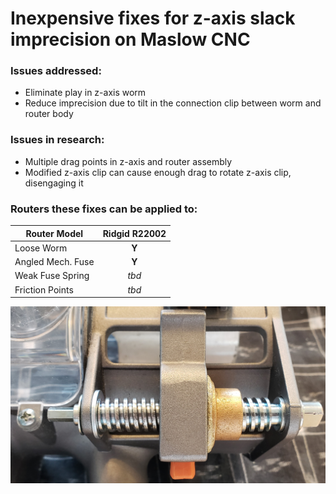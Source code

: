 # Inexpensive fixes for z-axis slack imprecision on Maslow CNC

### Issues addressed:
* Eliminate play in z-axis worm
* Reduce imprecision due to tilt in the connection clip between worm and router body

### Issues in research:
* Multiple drag points in z-axis and router assembly
* Modified z-axis clip can cause enough drag to rotate z-axis clip, disengaging it

### Routers these fixes can be applied to:
Router Model | Ridgid R22002
--- | :---:
Loose Worm | **Y**
Angled Mech. Fuse | **Y**
Weak Fuse Spring | *tbd*
Friction Points | *tbd*

![](https://raw.githubusercontent.com/MaslowCommunityGarden/Inexpensive-add-ons-for-z-axis-slack-imprecision/master/mainpicture.jpg)
